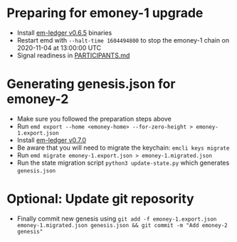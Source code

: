 # Preparing for emoney-1 upgrade

* Install [em-ledger v0.6.5](https://github.com/e-money/em-ledger/tree/v0.6.5) binaries
* Restart emd with `--halt-time 1604494800` to stop the emoney-1 chain on 2020-11-04 at 13:00:00 UTC
* Signal readiness in [PARTICIPANTS.md](PARTICIPANTS.md)

# Generating genesis.json for emoney-2

* Make sure you followed the preparation steps above
* Run `emd export --home <emoney-home> --for-zero-height > emoney-1.export.json`
* Install [em-ledger v0.7.0](https://github.com/e-money/em-ledger/tree/v0.7.0)
* Be aware that you will need to migrate the keychain: `emcli keys migrate`
* Run `emd migrate emoney-1.export.json > emoney-1.migrated.json`
* Run the state migration script `python3 update-state.py` which generates `genesis.json`

# Optional: Update git reposority
* Finally commit new genesis using `git add -f emoney-1.export.json emoney-1.migrated.json genesis.json && git commit -m "Add emoney-2 genesis"`